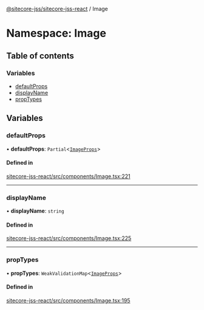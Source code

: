 [@sitecore-jss/sitecore-jss-react](../README.md) / Image

# Namespace: Image

## Table of contents

### Variables

- [defaultProps](Image.md#defaultprops)
- [displayName](Image.md#displayname)
- [propTypes](Image.md#proptypes)

## Variables

### defaultProps

• **defaultProps**: `Partial`\<[`ImageProps`](../interfaces/ImageProps.md)\>

#### Defined in

[sitecore-jss-react/src/components/Image.tsx:221](https://github.com/Sitecore/jss/blob/e5351a6c8/packages/sitecore-jss-react/src/components/Image.tsx#L221)

___

### displayName

• **displayName**: `string`

#### Defined in

[sitecore-jss-react/src/components/Image.tsx:225](https://github.com/Sitecore/jss/blob/e5351a6c8/packages/sitecore-jss-react/src/components/Image.tsx#L225)

___

### propTypes

• **propTypes**: `WeakValidationMap`\<[`ImageProps`](../interfaces/ImageProps.md)\>

#### Defined in

[sitecore-jss-react/src/components/Image.tsx:195](https://github.com/Sitecore/jss/blob/e5351a6c8/packages/sitecore-jss-react/src/components/Image.tsx#L195)
